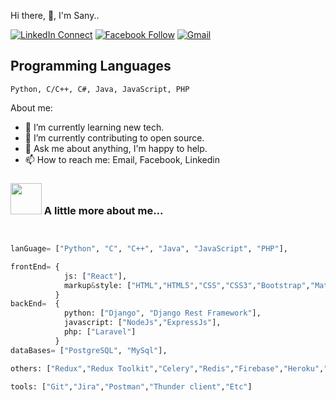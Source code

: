 Hi there, 👋, I'm Sany..



[![LinkedIn Connect](https://img.shields.io/badge/%20-Connect-black?color=14171A&labelColor=212121&logo=linkedin&logoColor=ffffff)](https://www.linkedin.com/in/sany-baust/)
[![Facebook Follow](https://img.shields.io/badge/%20-Connect-black?color=14171A&labelColor=1976d2&logo=facebook&logoColor=ffffff)](https://fb.me/h.sany07/)
[![Gmail](https://img.shields.io/badge/%20-Send%20Mail-black?color=14171A&labelColor=ef5350&logo=gmail&logoColor=ffffff)](mailto:sany.baust@gmail.com?subject=From%20GitHub&body=Hi,%20there.%20Found%20you%20from%20GitHub.)

## Programming Languages

```
Python, C/C++, C#, Java, JavaScript, PHP
```

About me:

- 🌱 I’m currently learning new tech.
- 🔭 I’m currently contributing to open source.
- 💬 Ask me about anything, I'm happy to help.
- 📫 How to reach me: Email, Facebook, Linkedin



### <img src="https://media.giphy.com/media/VgCDAzcKvsR6OM0uWg/giphy.gif" width="50"> A little more about me...  

```Python


lanGuage= ["Python", "C", "C++", "Java", "JavaScript", "PHP"],

frontEnd= {
            js: ["React"],
            markup&style: ["HTML","HTML5","CSS","CSS3","Bootstrap","Materialize","Tailwind"]
          }
backEnd=  {
            python: ["Django", "Django Rest Framework"],
            javascript: ["NodeJs","ExpressJs"],
            php: ["Laravel"]
          } 
dataBases= ["PostgreSQL", "MySql"],

others: ["Redux","Redux Toolkit","Celery","Redis","Firebase","Heroku","Aws s3","Aws Ec2"],

tools: ["Git","Jira","Postman","Thunder client","Etc"]



